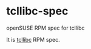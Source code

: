 # tcllibc-spec
openSUSE RPM spec for tcllibc

It is [tcllibc](https://wiki.tcl.tk/18382) RPM spec.

